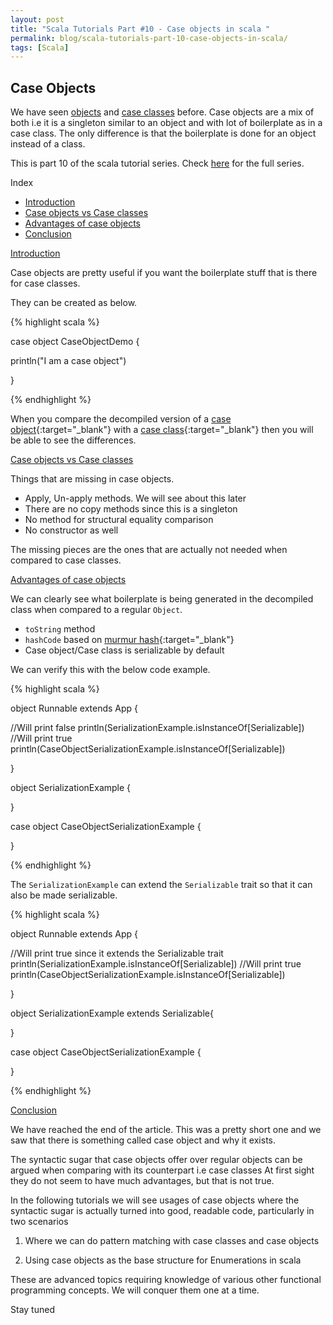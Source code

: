 ```yaml
---
layout: post
title: "Scala Tutorials Part #10 - Case objects in scala "
permalink: blog/scala-tutorials-part-10-case-objects-in-scala/
tags: [Scala]
---
```


Case Objects
-------------

We have seen [objects](/blog/scala-tutorials-part-4-objects/) and [case classes](/blog/scala-tutorials-part-6-case-classes/) before. 
Case objects are a mix of both i.e it is a singleton similar to an object and with lot of boilerplate as in a case class. 
The only difference is that the boilerplate is done for an object instead of a class.

This is part 10 of the scala tutorial series. Check [here](/tags/#Scala) for the full series.

<i class="fa fa-list-ul fa-lg space-right"></i> Index

- [Introduction](#Intro)
- [Case objects vs Case classes](#ComparisonCOvsCC)
- [Advantages of case objects](#Advantages)
- [Conclusion](#Conclusion)

<a name="Intro"><u>Introduction</u></a>

Case objects are pretty useful if you want the boilerplate stuff that is there for case classes.

They can be created as below.

{% highlight scala %}

case object CaseObjectDemo {

  println("I am a case object")

}

{% endhighlight %}  

When you compare the decompiled version  of a [case object](https://gist.github.com/Madusudanan/1c11276cdef43dd6c95e896fc8a768c6){:target="_blank"} 
with a [case class](https://gist.github.com/Madusudanan/f903809a968be6d15688acaaadc6f17b){:target="_blank"} then you will be able to see the differences.

<a name="ComparisonCOvsCC"><u>Case objects vs Case classes</u></a>

Things that are missing in case objects.

- Apply, Un-apply methods. We will see about this later
- There are no copy methods since this is a singleton
- No method for structural equality comparison
- No constructor as well 

The missing pieces are the ones that are actually not needed when compared to case classes.
 
<a name="Advantages"><u>Advantages of case objects</u></a>

We can clearly see what boilerplate is being generated in the decompiled class when compared to a regular `Object`.

- `toString` method
- `hashCode` based on [murmur hash](https://en.wikipedia.org/wiki/MurmurHash){:target="_blank"}
-  Case object/Case class is serializable by default 

We can verify this with the below code example.


{% highlight scala %}

object Runnable extends App  {

  //Will print false
  println(SerializationExample.isInstanceOf[Serializable])
  //Will print true
  println(CaseObjectSerializationExample.isInstanceOf[Serializable])


}

object SerializationExample {

}

case object CaseObjectSerializationExample {

}

{% endhighlight %}  

The `SerializationExample` can extend the `Serializable` trait so that it can also be made serializable.


{% highlight scala %}

object Runnable extends App  {

  //Will print true since it extends the Serializable trait
  println(SerializationExample.isInstanceOf[Serializable])
  //Will print true
  println(CaseObjectSerializationExample.isInstanceOf[Serializable])


}

object SerializationExample extends Serializable{

}

case object CaseObjectSerializationExample {

}

{% endhighlight %}  


<a name="Conclusion"><u>Conclusion</u></a>

We have reached the end of the article. This was a pretty short one and we saw that there is something called case object and why it exists.

The syntactic sugar that case objects offer over regular objects can be argued when comparing with its counterpart i.e case classes
At first sight they do not seem to have much advantages, but that is not true.

In the following tutorials we will see usages of case objects where the syntactic sugar is actually turned into good, readable code, particularly in two scenarios

1) Where we can do pattern matching with case classes and case objects

2) Using case objects as the base structure for Enumerations in scala

These are advanced topics requiring knowledge of various other functional programming concepts. We will conquer them one at a time.

Stay tuned <i class="fa fa-smile-o fa-lg"></i>


